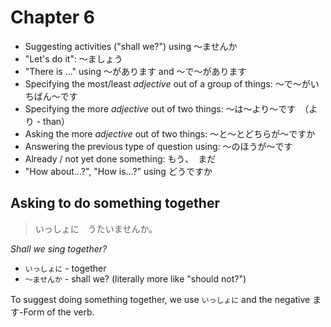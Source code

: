 # Chapter 6

- Suggesting activities ("shall we?") using ～ませんか
- "Let's do it": ～ましょう
- "There is ..." using ～があります and ～で～があります
- Specifying the most/least _adjective_ out of a group of things: ～で～がいちばん～です
- Specifying the more _adjective_ out of two things: ～は～より～です　（より - than）
- Asking the more _adjective_ out of two things: ～と～とどちらが～ですか
- Answering the previous type of question using: ～のほうが～です
- Already / not yet done something: もう、　まだ
- "How about...?", "How is...?" using どうですか

## Asking to do something together

> いっしょに　うたいませんか。

_Shall we sing together?_

- `いっしょに` - together
- `〜ませんか` - shall we? (literally more like "should not?")

To suggest doing something together, we use `いっしょに` and the negative ます-Form of the verb.
